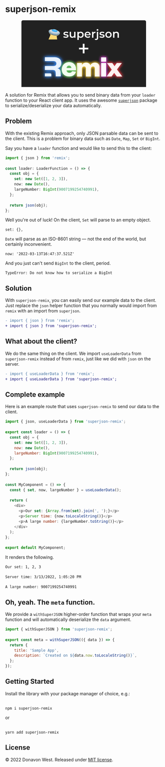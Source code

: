 # superjson-remix

<p align="center">
  <img alt="superjson" src="./docs/superjson-remix.png" width="400" />
</p>

A solution for Remix that allows you to send binary data from your `loader` function to your React client app. It uses the awesome [`superjson`](https://github.com/blitz-js/superjson) package to serialize/deserialize your data automatically.

## Problem

With the existing Remix approach, only JSON parsable data can be sent to the client. This is a problem for binary data such as `Date`, `Map`, `Set` or `BigInt`.

Say you have a `loader` function and would like to send this to the client:

```ts
import { json } from 'remix';

const loader: LoaderFunction = () => {
  const obj = {
    set: new Set([1, 2, 3]),
    now: new Date(),
    largeNumber: BigInt(9007199254740991),
  };

  return json(obj);
};
```

Well you're out of luck! On the client, `Set` will parse to an empty object.

```
set: {},
```

`Date` will parse as an ISO-8601 string — not the end of the world, but certainly inconvenient.

```
now: '2022-03-13T16:47:37.521Z'
```

And you just can't send `BigInt` to the client, period.

```
TypeError: Do not know how to serialize a BigInt
```

## Solution

With `superjson-remix`, you can easily send our example data to the client. Just replace the `json` helper function that you normally would import from `remix` with an import from `superjson`.

```diff
- import { json } from 'remix';
+ import { json } from 'superjson-remix';
```

## What about the client?

We do the same thing on the client. We import `useLoaderData` from `superjson-remix` instead of from `remix`, just like we did with `json` on the server.

```diff
- import { useLoaderData } from 'remix';
+ import { useLoaderData } from 'superjson-remix';
```

## Complete example

Here is an example route that uses `superjson-remix` to send our data to the client.

```js
import { json, useLoaderData } from 'superjson-remix';

export const loader = () => {
  const obj = {
    set: new Set([1, 2, 3]),
    now: new Date(),
    largeNumber: BigInt(9007199254740991),
  };

  return json(obj);
};

const MyComponent = () => {
  const { set, now, largeNumber } = useLoaderData();

  return (
    <div>
      <p>Our set: {Array.from(set).join(', ');}</p>
      <p>Server time: {now.toLocaleString()}</p>
      <p>A large number: {largeNumber.toString()}</p>
    </div>
  );
};

export default MyComponent;
```

It renders the following.

```
Our set: 1, 2, 3

Server time: 3/13/2022, 1:05:20 PM

A large number: 9007199254740991
```

## Oh, yeah. The `meta` function.

We provide a `withSuperJSON` higher-order function that wraps your `meta` function and will automatically deserialize the `data` argument.

```js
import { withSuperJSON } from 'superjson-remix';

export const meta = withSuperJSON(({ data }) => {
  return {
    title: 'Sample App',
    description: `Created on ${data.now.toLocaleString()}`,
  };
});
```

## Getting Started

Install the library with your package manager of choice, e.g.:

```

npm i superjson-remix

```

or

```

yarn add superjson-remix

```

## License

&copy; 2022 Donavon West. Released under [MIT license](./LICENSE).
